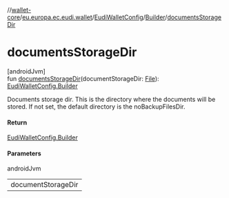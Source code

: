 //[wallet-core](../../../../index.md)/[eu.europa.ec.eudi.wallet](../../index.md)/[EudiWalletConfig](../index.md)/[Builder](index.md)/[documentsStorageDir](documents-storage-dir.md)

# documentsStorageDir

[androidJvm]\
fun [documentsStorageDir](documents-storage-dir.md)(documentStorageDir: [File](https://developer.android.com/reference/kotlin/java/io/File.html)): [EudiWalletConfig.Builder](index.md)

Documents storage dir. This is the directory where the documents will be stored. If not set, the default directory is the noBackupFilesDir.

#### Return

[EudiWalletConfig.Builder](index.md)

#### Parameters

androidJvm

| |
|---|
| documentStorageDir |
